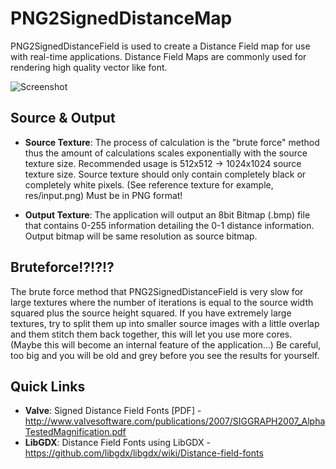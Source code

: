PNG2SignedDistanceMap
=====================

PNG2SignedDistanceField is used to create a Distance Field map for use with real-time applications.
Distance Field Maps are commonly used for rendering high quality vector like font.

![Screenshot](http://raw.github.com/haydntrigg/PNG2SignedDistanceMap/master/doc/images/preview.jpg)

Source & Output
---------

* **Source Texture**:  	The process of calculation is the "brute force" method 
						thus the amount of calculations scales exponentially 
						with the source texture size. Recommended usage is
						512x512 -> 1024x1024 source texture size. Source texture
						should only contain completely black or completely white
						pixels. (See reference texture for example, res/input.png)
						Must be in PNG format!

* **Output Texture**: 	The application will output an 8bit Bitmap (.bmp) file
						that contains 0-255 information detailing the 0-1 distance
						information. Output bitmap will be same resolution as source
						bitmap.
						
Bruteforce!?!?!?
---------
The brute force method that PNG2SignedDistanceField is very slow for large textures where
the number of iterations is equal to the source width squared plus the source height squared.
If you have extremely large textures, try to split them up into smaller source images with a 
little overlap and them stitch them back together, this will let you use more cores. (Maybe this
will become an internal feature of the application...)
Be careful, too big and you will be old and grey before you see the results for yourself.

Quick Links
---------
* **Valve**: Signed Distance Field Fonts [PDF] - http://www.valvesoftware.com/publications/2007/SIGGRAPH2007_AlphaTestedMagnification.pdf
* **LibGDX**: Distance Field Fonts using LibGDX - https://github.com/libgdx/libgdx/wiki/Distance-field-fonts

